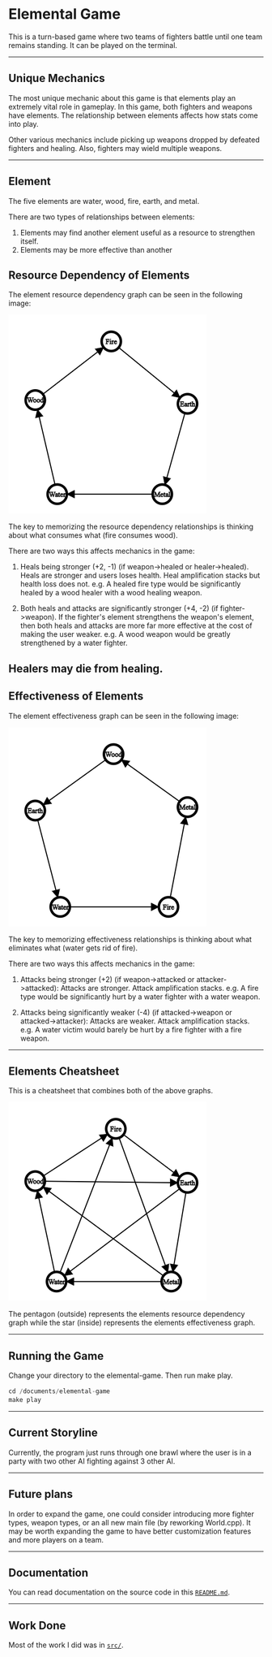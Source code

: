 # Elemental Game

This is a turn-based game where two teams of fighters battle until one team remains standing.
It can be played on the terminal.

---

## Unique Mechanics

The most unique mechanic about this game is that elements play an extremely vital role in gameplay.
In this game, both fighters and weapons have elements. The relationship between elements affects how stats come into play.

Other various mechanics include picking up weapons dropped by defeated fighters and healing.
Also, fighters may wield multiple weapons.

---

## Element

The five elements are water, wood, fire, earth, and metal.

There are two types of relationships between elements:
1. Elements may find another element useful as a resource to strengthen itself.
2. Elements may be more effective than another

## Resource Dependency of Elements

The element resource dependency graph can be seen in the following image:

![Resource Graph](images/demo/resource_graph.png)

The key to memorizing the resource dependency relationships is thinking about what consumes what (fire consumes wood).

There are two ways this affects mechanics in the game:

1. Heals being stronger (+2, -1) (if weapon->healed or healer->healed). Heals are stronger and users loses health. Heal amplification stacks but health loss does not.
e.g. A healed fire type would be significantly healed by a wood healer with a wood healing weapon.

2. Both heals and attacks are significantly stronger (+4, -2) (if fighter->weapon). If the fighter's element strengthens the weapon's element, then both heals and attacks are more far more effective at the cost of making the user weaker.
e.g. A wood weapon would be greatly strengthened by a water fighter.

Healers may die from healing.
---

## Effectiveness of Elements

The element effectiveness graph can be seen in the following image:

![Effectiveness Graph](images/demo/effectiveness_graph.png)

The key to memorizing effectiveness relationships is thinking about what eliminates what (water gets rid of fire).

There are two ways this affects mechanics in the game:

1. Attacks being stronger (+2) (if weapon->attacked or attacker->attacked): Attacks are stronger. Attack amplification stacks.
e.g. A fire type would be significantly hurt by a water fighter with a water weapon.

2. Attacks being significantly weaker (-4) (if attacked->weapon or attacked->attacker): Attacks are weaker. Attack amplification stacks.
e.g. A water victim would barely be hurt by a fire fighter with a fire weapon.

---

## Elements Cheatsheet

This is a cheatsheet that combines both of the above graphs.

![Combined Graph](images/demo/combined_graph.png)

The pentagon (outside) represents the elements resource dependency graph while the star (inside) represents the elements effectiveness graph.

---

## Running the Game

Change your directory to the elemental-game. Then run make play.

```c++
cd /documents/elemental-game
make play
```

---

## Current Storyline

Currently, the program just runs through one brawl where the user is in a party with two other AI fighting against 3 other AI.

---

## Future plans

In order to expand the game, one could consider 
introducing more fighter types, weapon types, or an all 
new main file (by reworking World.cpp). 
It may be worth expanding the game to have better customization 
features and more players on a team.

---

## Documentation

You can read documentation on the source code in this [`README.md`](src/README.md).

---

## Work Done

Most of the work I did was in [`src/`](src/).
